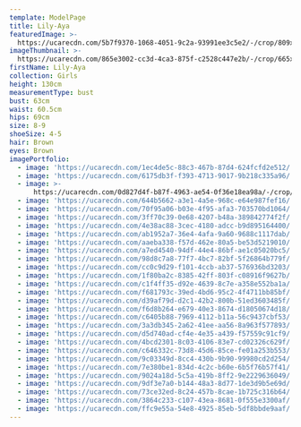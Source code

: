 ```yaml
---
template: ModelPage
title: Lily-Aya
featuredImage: >-
  https://ucarecdn.com/5b7f9370-1068-4051-9c2a-93991ee3c5e2/-/crop/809x357/0,0/-/preview/
imageThumbnail: >-
  https://ucarecdn.com/865e3002-cc3d-4ca3-875f-c2528c447e2b/-/crop/665x904/521,169/-/preview/
firstName: Lily-Aya
collection: Girls
height: 130cm
measurementType: bust
bust: 63cm
waist: 60.5cm
hips: 69cm
size: 8-9
shoeSize: 4-5
hair: Brown
eyes: Brown
imagePortfolio:
  - image: 'https://ucarecdn.com/1ec4de5c-88c3-467b-87d4-624fcfd2e512/'
  - image: 'https://ucarecdn.com/6175db3f-f393-4713-9017-9b218c335a96/'
  - image: >-
      https://ucarecdn.com/0d827d4f-b87f-4963-ae54-0f36e18ea98a/-/crop/480x375/960,0/-/preview/
  - image: 'https://ucarecdn.com/644b5662-a3e1-4a5e-968c-e64e987fef16/'
  - image: 'https://ucarecdn.com/70f95a06-b03e-4f95-afa3-703570bd1064/'
  - image: 'https://ucarecdn.com/3ff70c39-0e68-4207-b48a-389842774f2f/'
  - image: 'https://ucarecdn.com/4e38ac88-3cec-4180-adcc-b9d895164400/'
  - image: 'https://ucarecdn.com/ab1952a7-36e4-4afa-9a60-9688c1117dab/'
  - image: 'https://ucarecdn.com/aaeba338-f57d-462e-80a5-be53d5219010/'
  - image: 'https://ucarecdn.com/a7ed4540-94df-44e4-86bf-ae1c05020bc5/'
  - image: 'https://ucarecdn.com/98d8c7a8-77f7-4bc7-82bf-5f26864b779f/'
  - image: 'https://ucarecdn.com/cc0c9d29-f101-4ccb-ab37-576936bd3203/'
  - image: 'https://ucarecdn.com/1f80ba2c-8385-42ff-803f-c08916f9627b/'
  - image: 'https://ucarecdn.com/c1f4ff35-d92e-4639-8c7e-a358e552ba1a/'
  - image: 'https://ucarecdn.com/f681793c-39ed-4bd6-95c2-4f4711bb85bf/'
  - image: 'https://ucarecdn.com/d39af79d-d2c1-42b2-800b-51ed3603485f/'
  - image: 'https://ucarecdn.com/f6d8b264-e679-40e3-8674-d18050674d18/'
  - image: 'https://ucarecdn.com/c6405b88-7969-4112-b11a-56c9437cbf53/'
  - image: 'https://ucarecdn.com/3a3db345-2a62-41ee-aa56-8a963f577893/'
  - image: 'https://ucarecdn.com/d5d740ad-cf4e-4e35-a439-f57559c91cf9/'
  - image: 'https://ucarecdn.com/4bcd2301-8c03-4106-83e7-cd02326c629f/'
  - image: 'https://ucarecdn.com/c646332c-73d8-45d6-85ce-fe01a253b553/'
  - image: 'https://ucarecdn.com/9c03349d-8cc4-430b-9b90-99980cd2d254/'
  - image: 'https://ucarecdn.com/7e380be1-834d-4c2c-b60e-6b5f76b57f41/'
  - image: 'https://ucarecdn.com/9024a18d-5c5a-419b-8ff2-9e2229636049/'
  - image: 'https://ucarecdn.com/9df3e7a0-b144-48a3-8d77-1de3d9b5e69d/'
  - image: 'https://ucarecdn.com/73ce32ed-8c24-457b-8cae-1b725c316b64/'
  - image: 'https://ucarecdn.com/3864c233-c107-43ea-8681-0f555e3300af/'
  - image: 'https://ucarecdn.com/ffc9e55a-54e8-4925-85eb-5df8bbde9aaf/'
---
```


